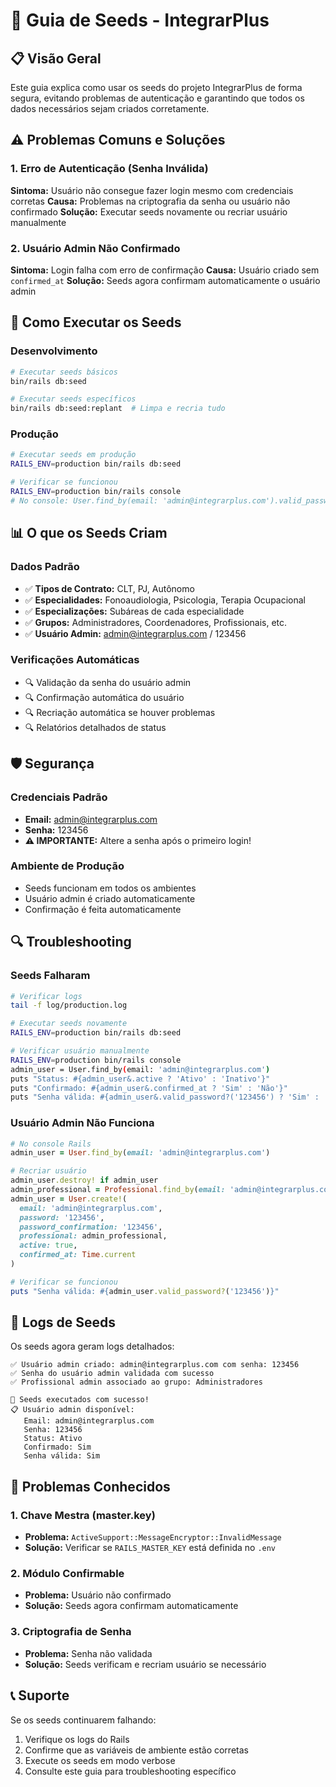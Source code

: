 # 🚀 Guia de Seeds - IntegrarPlus

## 📋 Visão Geral

Este guia explica como usar os seeds do projeto IntegrarPlus de forma segura, evitando problemas de autenticação e garantindo que todos os dados necessários sejam criados corretamente.

## ⚠️ Problemas Comuns e Soluções

### 1. **Erro de Autenticação (Senha Inválida)**
**Sintoma:** Usuário não consegue fazer login mesmo com credenciais corretas
**Causa:** Problemas na criptografia da senha ou usuário não confirmado
**Solução:** Executar seeds novamente ou recriar usuário manualmente

### 2. **Usuário Admin Não Confirmado**
**Sintoma:** Login falha com erro de confirmação
**Causa:** Usuário criado sem `confirmed_at`
**Solução:** Seeds agora confirmam automaticamente o usuário admin

## 🔧 Como Executar os Seeds

### **Desenvolvimento**
```bash
# Executar seeds básicos
bin/rails db:seed

# Executar seeds específicos
bin/rails db:seed:replant  # Limpa e recria tudo
```

### **Produção**
```bash
# Executar seeds em produção
RAILS_ENV=production bin/rails db:seed

# Verificar se funcionou
RAILS_ENV=production bin/rails console
# No console: User.find_by(email: 'admin@integrarplus.com').valid_password?('123456')
```

## 📊 O que os Seeds Criam

### **Dados Padrão**
- ✅ **Tipos de Contrato:** CLT, PJ, Autônomo
- ✅ **Especialidades:** Fonoaudiologia, Psicologia, Terapia Ocupacional
- ✅ **Especializações:** Subáreas de cada especialidade
- ✅ **Grupos:** Administradores, Coordenadores, Profissionais, etc.
- ✅ **Usuário Admin:** admin@integrarplus.com / 123456

### **Verificações Automáticas**
- 🔍 Validação da senha do usuário admin
- 🔍 Confirmação automática do usuário
- 🔍 Recriação automática se houver problemas
- 🔍 Relatórios detalhados de status

## 🛡️ Segurança

### **Credenciais Padrão**
- **Email:** admin@integrarplus.com
- **Senha:** 123456
- **⚠️ IMPORTANTE:** Altere a senha após o primeiro login!

### **Ambiente de Produção**
- Seeds funcionam em todos os ambientes
- Usuário admin é criado automaticamente
- Confirmação é feita automaticamente

## 🔍 Troubleshooting

### **Seeds Falharam**
```bash
# Verificar logs
tail -f log/production.log

# Executar seeds novamente
RAILS_ENV=production bin/rails db:seed

# Verificar usuário manualmente
RAILS_ENV=production bin/rails console
admin_user = User.find_by(email: 'admin@integrarplus.com')
puts "Status: #{admin_user&.active ? 'Ativo' : 'Inativo'}"
puts "Confirmado: #{admin_user&.confirmed_at ? 'Sim' : 'Não'}"
puts "Senha válida: #{admin_user&.valid_password?('123456') ? 'Sim' : 'Não'}"
```

### **Usuário Admin Não Funciona**
```ruby
# No console Rails
admin_user = User.find_by(email: 'admin@integrarplus.com')

# Recriar usuário
admin_user.destroy! if admin_user
admin_professional = Professional.find_by(email: 'admin@integrarplus.com')
admin_user = User.create!(
  email: 'admin@integrarplus.com',
  password: '123456',
  password_confirmation: '123456',
  professional: admin_professional,
  active: true,
  confirmed_at: Time.current
)

# Verificar se funcionou
puts "Senha válida: #{admin_user.valid_password?('123456')}"
```

## 📝 Logs de Seeds

Os seeds agora geram logs detalhados:
```
✅ Usuário admin criado: admin@integrarplus.com com senha: 123456
✅ Senha do usuário admin validada com sucesso
✅ Profissional admin associado ao grupo: Administradores

🎉 Seeds executados com sucesso!
📋 Usuário admin disponível:
   Email: admin@integrarplus.com
   Senha: 123456
   Status: Ativo
   Confirmado: Sim
   Senha válida: Sim
```

## 🚨 Problemas Conhecidos

### **1. Chave Mestra (master.key)**
- **Problema:** `ActiveSupport::MessageEncryptor::InvalidMessage`
- **Solução:** Verificar se `RAILS_MASTER_KEY` está definida no `.env`

### **2. Módulo Confirmable**
- **Problema:** Usuário não confirmado
- **Solução:** Seeds agora confirmam automaticamente

### **3. Criptografia de Senha**
- **Problema:** Senha não validada
- **Solução:** Seeds verificam e recriam usuário se necessário

## 📞 Suporte

Se os seeds continuarem falhando:
1. Verifique os logs do Rails
2. Confirme que as variáveis de ambiente estão corretas
3. Execute os seeds em modo verbose
4. Consulte este guia para troubleshooting específico

